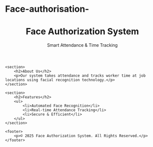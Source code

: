 # Face-authorisation-<!DOCTYPE html>
<html lang="en">
<head>
    <meta charset="UTF-8">
    <meta name="viewport" content="width=device-width, initial-scale=1.0">
    <title>Face Authorization System</title>
    <link rel="stylesheet" href="style.css">
</head>
<body>
    <header>
        <h1>Face Authorization System</h1>
        <p>Smart Attendance & Time Tracking</p>
    </header>
    
    <section>
        <h2>About Us</h2>
        <p>Our system takes attendance and tracks worker time at job locations using facial recognition technology.</p>
    </section>
    
    <section>
        <h2>Features</h2>
        <ul>
            <li>Automated Face Recognition</li>
            <li>Real-time Attendance Tracking</li>
            <li>Secure & Efficient</li>
        </ul>
    </section>

    <footer>
        <p>© 2025 Face Authorization System. All Rights Reserved.</p>
    </footer>
</body>
</html>
